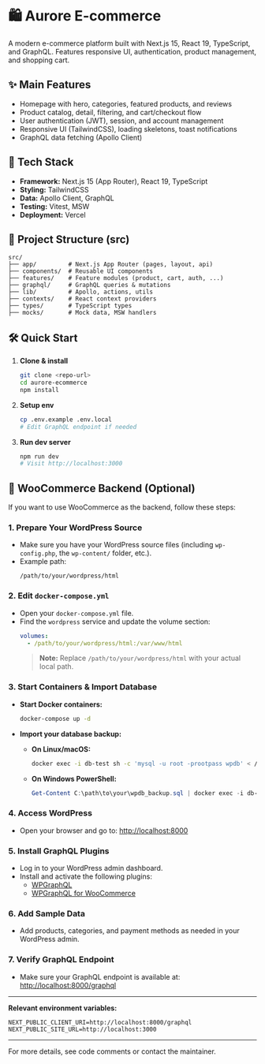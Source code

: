 # 🛍️ Aurore E-commerce

A modern e-commerce platform built with Next.js 15, React 19, TypeScript, and GraphQL. Features responsive UI, authentication, product management, and shopping cart.

## ✨ Main Features
- Homepage with hero, categories, featured products, and reviews
- Product catalog, detail, filtering, and cart/checkout flow
- User authentication (JWT), session, and account management
- Responsive UI (TailwindCSS), loading skeletons, toast notifications
- GraphQL data fetching (Apollo Client)

## 🚀 Tech Stack
- **Framework:** Next.js 15 (App Router), React 19, TypeScript
- **Styling:** TailwindCSS
- **Data:** Apollo Client, GraphQL
- **Testing:** Vitest, MSW
- **Deployment:** Vercel

## 📁 Project Structure (src)
```
src/
├── app/         # Next.js App Router (pages, layout, api)
├── components/  # Reusable UI components
├── features/    # Feature modules (product, cart, auth, ...)
├── graphql/     # GraphQL queries & mutations
├── lib/         # Apollo, actions, utils
├── contexts/    # React context providers
├── types/       # TypeScript types
├── mocks/       # Mock data, MSW handlers
```

## 🛠️ Quick Start
1. **Clone & install**
   ```bash
   git clone <repo-url>
   cd aurore-ecommerce
   npm install
   ```
2. **Setup env**
   ```bash
   cp .env.example .env.local
   # Edit GraphQL endpoint if needed
   ```
3. **Run dev server**
   ```bash
   npm run dev
   # Visit http://localhost:3000
   ```

## 🐳 WooCommerce Backend (Optional)

If you want to use WooCommerce as the backend, follow these steps:

### 1. Prepare Your WordPress Source

- Make sure you have your WordPress source files (including `wp-config.php`, the `wp-content/` folder, etc.).
- Example path:
  ```
  /path/to/your/wordpress/html
  ```

### 2. Edit `docker-compose.yml`

- Open your `docker-compose.yml` file.
- Find the `wordpress` service and update the volume section:
  ```yaml
  volumes:
    - /path/to/your/wordpress/html:/var/www/html
  ```
  > **Note:** Replace `/path/to/your/wordpress/html` with your actual local path.

### 3. Start Containers & Import Database

- **Start Docker containers:**
  ```bash
  docker-compose up -d
  ```

- **Import your database backup:**

  - **On Linux/macOS:**
    ```bash
    docker exec -i db-test sh -c 'mysql -u root -prootpass wpdb' < /path/to/your/wpdb_backup.sql
    ```

  - **On Windows PowerShell:**
    ```powershell
    Get-Content C:\path\to\your\wpdb_backup.sql | docker exec -i db-test sh -c 'mysql -u root -prootpass wpdb'
    ```

### 4. Access WordPress

- Open your browser and go to:
  [http://localhost:8000](http://localhost:8000)

### 5. Install GraphQL Plugins

- Log in to your WordPress admin dashboard.
- Install and activate the following plugins:
  - [WPGraphQL](https://wordpress.org/plugins/wp-graphql/)
  - [WPGraphQL for WooCommerce](https://github.com/wp-graphql/wp-graphql-woocommerce)

### 6. Add Sample Data

- Add products, categories, and payment methods as needed in your WordPress admin.

### 7. Verify GraphQL Endpoint

- Make sure your GraphQL endpoint is available at:
  [http://localhost:8000/graphql](http://localhost:8000/graphql)

---

**Relevant environment variables:**
```env
NEXT_PUBLIC_CLIENT_URI=http://localhost:8000/graphql
NEXT_PUBLIC_SITE_URL=http://localhost:3000
```

---
For more details, see code comments or contact the maintainer.
